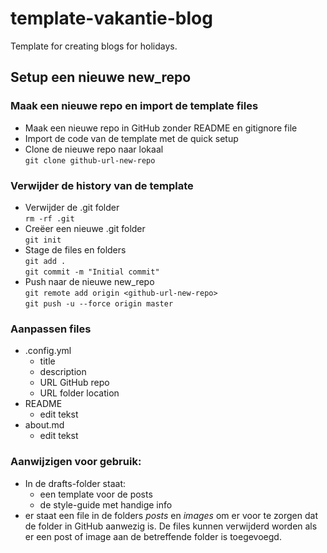 # template-vakantie-blog
Template for creating blogs for holidays.

## Setup een nieuwe new_repo
### Maak een nieuwe repo en import de template files
- Maak een nieuwe repo in GitHub zonder README en gitignore file
- Import de code van de template met de quick setup
- Clone de nieuwe repo naar lokaal  
  `git clone github-url-new-repo`

### Verwijder de history van de template
  - Verwijder de .git folder  
    `rm -rf .git`
  - Creëer een nieuwe .git folder  
    `git init`
  - Stage de files en folders  
    `git add .`  
    `git commit -m "Initial commit"`
  - Push naar de nieuwe new_repo  
    `git remote add origin <github-url-new-repo>`  
    `git push -u --force origin master`

### Aanpassen files
- .config.yml
  - title
  - description
  - URL GitHub repo
  - URL folder location
- README
  - edit tekst
- about.md
  - edit tekst

### Aanwijzigen voor gebruik:
- In de drafts-folder staat:
  - een template voor de posts
  - de style-guide met handige info
- er staat een file in de folders _posts_ en _images_ om er voor te zorgen dat de folder in GitHub aanwezig is. De files kunnen verwijderd worden als er een post of image aan de betreffende folder is toegevoegd.

